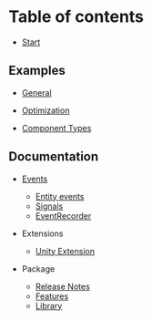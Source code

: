 # Table of contents

* [Start](README.md)

## Examples

* [General](examples/General.md)

* [Optimization](examples/Optimization.md)

* [Component Types](examples/Component-Types.md)

## Documentation

* [Events](docs/events.md)
    * [Entity events](docs/events.md#entity-events)
    * [Signals](docs/events.md#signals)
    * [EventRecorder](docs/events.md#eventrecorder)

* Extensions
    * [Unity Extension](extensions/Unity-extension.md)

* Package
    * [Release Notes](package/Release-Notes.md)
    * [Features](package/Features.md)
    * [Library](package/Library.md)
